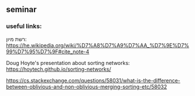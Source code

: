 ## seminar
### useful links: 
רשת מיון: 
https://he.wikipedia.org/wiki/%D7%A8%D7%A9%D7%AA_%D7%9E%D7%99%D7%95%D7%9F#cite_note-4

Doug Hoyte's presentation about sorting networks: https://hoytech.github.io/sorting-networks/

https://cs.stackexchange.com/questions/58031/what-is-the-difference-between-oblivious-and-non-oblivious-merging-sorting-etc/58032
